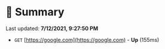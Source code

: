 # 📖 Summary
Last updated: **7/12/2021, 9:27:50 PM**

- `GET` [https://google.com](https://google.com) - **Up** (155ms)
